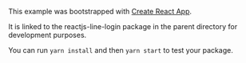 This example was bootstrapped with [Create React App](https://github.com/facebook/create-react-app).

It is linked to the reactjs-line-login package in the parent directory for development purposes.

You can run `yarn install` and then `yarn start` to test your package.
